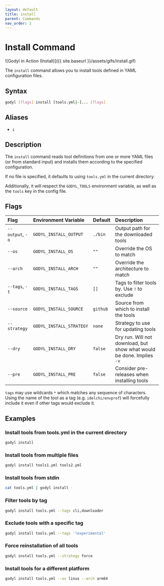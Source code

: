 ```yaml
---
layout: default
title: install
parent: Commands
nav_order: 1
---
```


# Install Command

![Godyl in Action (Install)]({{ site.baseurl }}/assets/gifs/install.gif)

The `install` command allows you to install tools defined in YAML configuration files.

## Syntax

```sh
godyl [flags] install [tools.yml|-]... [flags]
```

## Aliases

- `i`

## Description

The `install` command reads tool definitions from one or more YAML files (or from standard input) and installs them according to the specified configuration.

If no file is specified, it defaults to using `tools.yml` in the current directory.

Additionally, it will respect the `GODYL_TOOLS` environment variable, as well as the `tools` key in the config file.

## Flags

| Flag             | Environment Variable     | Default  | Description                                                           |
| :--------------- | :----------------------- | :------- | :-------------------------------------------------------------------- |
| `--output`, `-o` | `GODYL_INSTALL_OUTPUT`   | `./bin`  | Output path for the downloaded tools                                  |
| `--os`           | `GODYL_INSTALL_OS`       | `""`     | Override the OS to match                                              |
| `--arch`         | `GODYL_INSTALL_ARCH`     | `""`     | Override the architecture to match                                    |
| `--tags`, `-t`   | `GODYL_INSTALL_TAGS`     | `[]`     | Tags to filter tools by. Use `!` to exclude                           |
| `--source`       | `GODYL_INSTALL_SOURCE`   | `github` | Source from which to install the tools                                |
| `--strategy`     | `GODYL_INSTALL_STRATEGY` | `none`   | Strategy to use for updating tools                                    |
| `--dry`          | `GODYL_INSTALL_DRY`      | `false`  | Dry run. Will not download, but show what would be done. Implies `-v` |
| `--pre`          | `GODYL_INSTALL_PRE`      | `false`  | Consider pre-releases when installing tools                           |

`tags` may use wildcards `*` which matches any sequence of characters. Using the name of the tool as a tag (e.g. `idelchi/envprof`) will
forcefully include it even if other tags would exclude it.

## Examples

### Install tools from tools.yml in the current directory

```sh
godyl install
```

### Install tools from multiple files

```sh
godyl install tools1.yml tools2.yml
```

### Install tools from stdin

```sh
cat tools.yml | godyl install -
```

### Filter tools by tag

```sh
godyl install tools.yml --tags cli,downloader
```

### Exclude tools with a specific tag

```sh
godyl install tools.yml --tags '!experimental'
```

### Force reinstallation of all tools

```sh
godyl install tools.yml --strategy force
```

### Install tools for a different platform

```sh
godyl install tools.yml --os linux --arch arm64
```
